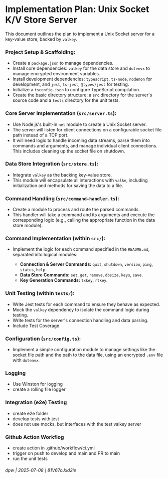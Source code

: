 # Implementation Plan: Unix Socket K/V Store Server

This document outlines the plan to implement a Unix Socket server for a key-value store, backed by `valkey`.

### Project Setup & Scaffolding:

*   Create a `package.json` to manage dependencies.
*   Install core dependencies: `valkey` for the data store and `dotenvx` to manage encrypted environment variables.
*   Install development dependencies: `typescript`, `ts-node`, `nodemon` for development, and `jest`, `ts-jest`, `@types/jest` for testing.
*   Initialize a `tsconfig.json` to configure TypeScript compilation.
*   Create the basic directory structure: a `src` directory for the server's source code and a `tests` directory for the unit tests.

### Core Server Implementation (`src/server.ts`):

*   Use Node.js's built-in `net` module to create a Unix Socket server.
*   The server will listen for client connections on a configurable socket file path instead of a TCP port.
*   It will need logic to handle incoming data streams, parse them into commands and arguments, and manage individual client connections. This includes cleaning up the socket file on shutdown.

### Data Store Integration (`src/store.ts`):

*   Integrate `valkey` as the backing key-value store.
*   This module will encapsulate all interactions with `valke`, including initialization and methods for saving the data to a file.

### Command Handling (`src/command-handler.ts`):

*   Create a module to process and route the parsed commands.
*   This handler will take a command and its arguments and execute the corresponding logic (e.g., calling the appropriate function in the data store module).

### Command Implementation (within `src/`):

*   Implement the logic for each command specified in the `README.md`, separated into logical modules:

    *   **Connection & Server Commands:** `quit`, `shutdown`, `version`, `ping`, `status`, `help`.
    *   **Data Store Commands:** `set`, `get`, `remove`, `dbsize`, `keys`, `save`.
    *   **Key Generation Commands:** `txkey`, `rtkey`.

### Unit Testing (within `tests/`):

*   Write Jest tests for each command to ensure they behave as expected.
*   Mock the `valkey` dependency to isolate the command logic during testing.
*   Write tests for the server's connection handling and data parsing.
*   Include Test Coverage

### Configuration (`src/config.ts`):

*   Implement a simple configuration module to manage settings like the socket file path and the path to the data file, using an encrypted `.env` file with `dotenvx`.

### Logging

* Use Winston for logging
* create a rolling file logger

### Integration (e2e) Testing

* create e2e folder
* develop tests with jest
* does not use mocks, but interfaces with the test valkey server

### Github Action Workflog

* create action in .github/workflow/ci.yml
* trigger on push to develop and main and PR to main
* run the unit tests

###### dpw | 2025-07-08 | 81V67cJxd2ie
